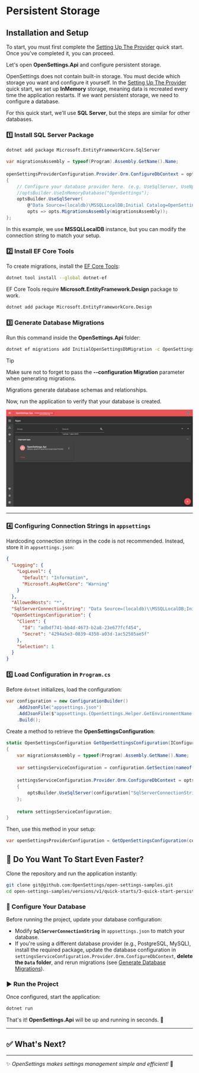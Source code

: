 # Persistent Storage

## Installation and Setup

To start, you must first complete the [Setting Up The Provider](quick-start-provider.md) quick start. Once you've completed it, you can proceed.

Let's open **OpenSettings.Api** and configure persistent storage.

OpenSettings does not contain built-in storage. You must decide which storage you want and configure it yourself. In the [Setting Up The Provider](quick-start-provider.md) quick start, we set up **InMemory** storage, meaning data is recreated every time the application restarts. If we want persistent storage, we need to configure a database.

For this quick start, we'll use **SQL Server**, but the steps are similar for other databases.

### 1️⃣ Install SQL Server Package

```sh
dotnet add package Microsoft.EntityFrameworkCore.SqlServer
```

```csharp
var migrationsAssembly = typeof(Program).Assembly.GetName().Name;

openSettingsProviderConfiguration.Provider.Orm.ConfigureDbContext = optsBuilder =>
{
    // Configure your database provider here. (e.g. UseSqlServer, UseNpgsql, UseInMemoryDatabase)
    //optsBuilder.UseInMemoryDatabase("OpenSettings");
    optsBuilder.UseSqlServer(
        @"Data Source=(localdb)\MSSQLLocalDB;Initial Catalog=OpenSettings;Integrated Security=True;MultipleActiveResultSets=True",
        opts => opts.MigrationsAssembly(migrationsAssembly));
};
```

In this example, we use **MSSQLLocalDB** instance, but you can modify the connection string to match your setup.

### 2️⃣ Install EF Core Tools

To create migrations, install the [EF Core Tools](https://learn.microsoft.com/en-us/ef/core/cli/dotnet):

```sh
dotnet tool install --global dotnet-ef
```

EF Core Tools require **Microsoft.EntityFramework.Design** package to work.

```sh
dotnet add package Microsoft.EntityFrameworkCore.Design
```

### 3️⃣ Generate Database Migrations

Run this command inside the **OpenSettings.Api** folder:

```sh
dotnet ef migrations add InitialOpenSettingsDbMigration -c OpenSettingsDbContext -o Data/Migrations/OpenSettings/OpenSettingsDb --configuration Migration
```

> [!TIP]
> Make sure not to forget to pass the **--configuration Migration** parameter when generating migrations.

Migrations generate database schemas and relationships.

Now, run the application to verify that your database is created.

![Quick Start Persistent Storage Spa](../assets/images/quick-start-persistent-storage-spa.png)

---

### 4️⃣ Configuring Connection Strings in `appsettings`

Hardcoding connection strings in the code is not recommended. Instead, store it in `appsettings.json`:

```json
{
  "Logging": {
    "LogLevel": {
      "Default": "Information",
      "Microsoft.AspNetCore": "Warning"
    }
  },
  "AllowedHosts": "*",
  "SqlServerConnectionString": "Data Source=(localdb)\\MSSQLLocalDB;Initial Catalog=OpenSettings;Integrated Security=True;MultipleActiveResultSets=True",
  "OpenSettingsConfiguration": {
    "Client": {
      "Id": "adbdf741-bb4d-4673-b2a8-23e677fcf454",
      "Secret": "4294a5e3-0839-4358-a03d-1ac52585ae5f"
    },
    "Selection": 1
  }
}
```

### 5️⃣ Load Configuration in `Program.cs`

Before `dotnet` initializes, load the configuration:

```csharp
var configuration = new ConfigurationBuilder()
    .AddJsonFile("appsettings.json")
    .AddJsonFile($"appsettings.{OpenSettings.Helper.GetEnvironmentName()}.json", optional: true)
    .Build();
```

Create a method to retrieve the **OpenSettingsConfiguration**:

```csharp
static OpenSettingsConfiguration GetOpenSettingsConfiguration(IConfiguration configuration)
{
    var migrationsAssembly = typeof(Program).Assembly.GetName().Name;

    var settingsServiceConfiguration = configuration.GetSection(nameof(OpenSettingsConfiguration)).Get<OpenSettingsConfiguration>();

    settingsServiceConfiguration.Provider.Orm.ConfigureDbContext = optsBuilder =>
    {
        optsBuilder.UseSqlServer(configuration["SqlServerConnectionString"], opts => opts.MigrationsAssembly(migrationsAssembly));
    };

    return settingsServiceConfiguration;
}
```

Then, use this method in your setup:

```csharp
var openSettingsProviderConfiguration = GetOpenSettingsConfiguration(configuration);
```

## 🚀 Do You Want To Start Even Faster?  

Clone the repository and run the application instantly:  

```bash
git clone git@github.com:OpenSettings/open-settings-samples.git
cd open-settings-samples/versions/v1/quick-starts/3-quick-start-persistent-storage/src/OpenSettings.Api/
```

### 🔧 Configure Your Database  

Before running the project, update your database configuration:

- Modify **`SqlServerConnectionString`** in `appsettings.json` to match your database.
- If you're using a different database provider (e.g., PostgreSQL, MySQL), install the required package, update the database configuration in `settingsServiceConfiguration.Provider.Orm.ConfigureDbContext`, **delete the `Data` folder**, and rerun migrations (see [Generate Database Migrations](#3-generate-database-migrations)).

### ▶️ Run the Project  

Once configured, start the application:

```sh
dotnet run
```

That's it! **OpenSettings.Api** will be up and running in seconds. 🎉  

---

## ✅ What's Next?

---

✨ *OpenSettings makes settings management simple and efficient!* 🚀
